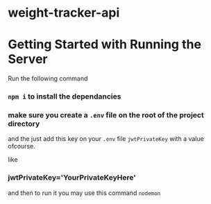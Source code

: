 # weight-tracker-api

# Getting Started with Running the Server

Run the following command

### `npm i` to install the dependancies
### make sure you create a `.env` file on the root of the project directory

and the just add this key on your `.env` file `jwtPrivateKey` with a value ofcourse.

like 
### jwtPrivateKey='YourPrivateKeyHere'

and then to run it you may use this command 
`nodemon`
